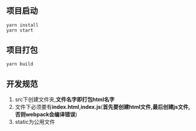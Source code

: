 #
## 项目启动
```
yarn install
yarn start
```


## 项目打包

```
yarn build
```

## 开发规范
1. src下创建文件夹,**文件名字即打包html名字**
2. 文件下必须要有**index.html**,**index.js**(**首先要创建html文件,最后创建js文件,否则webpack会编译错误**)
3. static为公用文件


